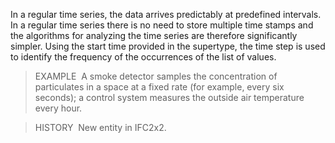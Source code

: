 In a regular time series, the data arrives predictably at predefined intervals. In a regular time series there is no need to store multiple time stamps and the algorithms for analyzing the time series are therefore significantly simpler. Using the start time provided in the supertype, the time step is used to identify the frequency of the occurrences of the list of values.

> EXAMPLE&nbsp; A smoke detector samples the concentration of particulates in a space at a fixed rate (for example, every six seconds); a control system measures the outside air temperature every hour.

> HISTORY&nbsp; New entity in IFC2x2.